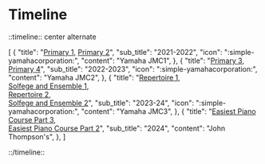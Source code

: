 # Timeline

::timeline:: center alternate

[
    {
        "title": "[Primary 1](./primary1.md), [Primary 2](./primary2.md)",
        "sub_title": "2021-2022",
        "icon": ":simple-yamahacorporation:",
        "content": "Yamaha JMC1",
    },
    {
        "title": "[Primary 3](./primary3.md), [Primary 4](./primary4.md)",
        "sub_title": "2022-2023",
        "icon": ":simple-yamahacorporation:",
        "content": "Yamaha JMC2",
    },
    {
        "title": "[Repertoire 1](./repertoire1.md),<br>[Solfege and Ensemble 1](./solfege-and-ensemble1.md),<br>[Repertoire 2](./repertoire2.md),<br>[Solfege and Ensemble 2](./solfege-and-ensemble2.md)",
        "sub_title": "2023-24",
        "icon": ":simple-yamahacorporation:",
        "content": "Yamaha JMC3",
    },
    {
        "title": "[Easiest Piano Course Part 3](./easiest-piano-course3.md),<br>[Easiest Piano Course Part 2](./easiest-piano-course2.md)",
        "sub_title": "2024",
        "content": "John Thompson's",
    },
]

::/timeline::
